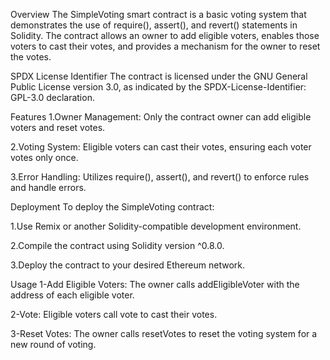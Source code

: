 Overview
The SimpleVoting smart contract is a basic voting system that demonstrates the use of require(), assert(), and revert() statements in Solidity. The contract allows an owner to add eligible voters, enables those voters to cast their votes, and provides a mechanism for the owner to reset the votes.

SPDX License Identifier
The contract is licensed under the GNU General Public License version 3.0, as indicated by the SPDX-License-Identifier: GPL-3.0 declaration.

Features
1.Owner Management: Only the contract owner can add eligible voters and reset votes.

2.Voting System: Eligible voters can cast their votes, ensuring each voter votes only once.

3.Error Handling: Utilizes require(), assert(), and revert() to enforce rules and handle errors.

Deployment
To deploy the SimpleVoting contract:

1.Use Remix or another Solidity-compatible development environment.

2.Compile the contract using Solidity version ^0.8.0.

3.Deploy the contract to your desired Ethereum network.

Usage
1-Add Eligible Voters: The owner calls addEligibleVoter with the address of each eligible voter.

2-Vote: Eligible voters call vote to cast their votes.

3-Reset Votes: The owner calls resetVotes to reset the voting system for a new round of voting.
